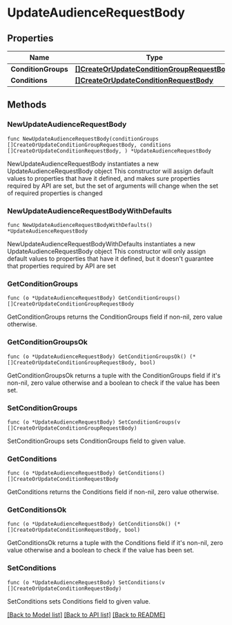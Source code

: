 # UpdateAudienceRequestBody

## Properties

Name | Type | Description | Notes
------------ | ------------- | ------------- | -------------
**ConditionGroups** | [**[]CreateOrUpdateConditionGroupRequestBody**](CreateOrUpdateConditionGroupRequestBody.md) |  | 
**Conditions** | [**[]CreateOrUpdateConditionRequestBody**](CreateOrUpdateConditionRequestBody.md) |  | 

## Methods

### NewUpdateAudienceRequestBody

`func NewUpdateAudienceRequestBody(conditionGroups []CreateOrUpdateConditionGroupRequestBody, conditions []CreateOrUpdateConditionRequestBody, ) *UpdateAudienceRequestBody`

NewUpdateAudienceRequestBody instantiates a new UpdateAudienceRequestBody object
This constructor will assign default values to properties that have it defined,
and makes sure properties required by API are set, but the set of arguments
will change when the set of required properties is changed

### NewUpdateAudienceRequestBodyWithDefaults

`func NewUpdateAudienceRequestBodyWithDefaults() *UpdateAudienceRequestBody`

NewUpdateAudienceRequestBodyWithDefaults instantiates a new UpdateAudienceRequestBody object
This constructor will only assign default values to properties that have it defined,
but it doesn't guarantee that properties required by API are set

### GetConditionGroups

`func (o *UpdateAudienceRequestBody) GetConditionGroups() []CreateOrUpdateConditionGroupRequestBody`

GetConditionGroups returns the ConditionGroups field if non-nil, zero value otherwise.

### GetConditionGroupsOk

`func (o *UpdateAudienceRequestBody) GetConditionGroupsOk() (*[]CreateOrUpdateConditionGroupRequestBody, bool)`

GetConditionGroupsOk returns a tuple with the ConditionGroups field if it's non-nil, zero value otherwise
and a boolean to check if the value has been set.

### SetConditionGroups

`func (o *UpdateAudienceRequestBody) SetConditionGroups(v []CreateOrUpdateConditionGroupRequestBody)`

SetConditionGroups sets ConditionGroups field to given value.


### GetConditions

`func (o *UpdateAudienceRequestBody) GetConditions() []CreateOrUpdateConditionRequestBody`

GetConditions returns the Conditions field if non-nil, zero value otherwise.

### GetConditionsOk

`func (o *UpdateAudienceRequestBody) GetConditionsOk() (*[]CreateOrUpdateConditionRequestBody, bool)`

GetConditionsOk returns a tuple with the Conditions field if it's non-nil, zero value otherwise
and a boolean to check if the value has been set.

### SetConditions

`func (o *UpdateAudienceRequestBody) SetConditions(v []CreateOrUpdateConditionRequestBody)`

SetConditions sets Conditions field to given value.



[[Back to Model list]](../README.md#documentation-for-models) [[Back to API list]](../README.md#documentation-for-api-endpoints) [[Back to README]](../README.md)


